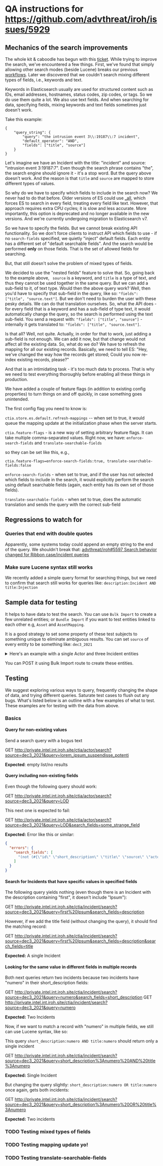 # QA instructions for https://github.com/advthreat/iroh/issues/5929 

## Mechanics of the search improvements

The whole kit & caboodle has begun with this [ticket](https://github.com/advthreat/response/issues/573). While trying to improve the search, we've encountered a few things. First, we've found that simply allowing other search modes (beside Lucene) breaks our previous [workflows](https://github.com/advthreat/iroh/issues/5597). Later we discovered that we couldn't search mixing different types of fields, i.e., keywords and text.

Keywords in Elasticsearch usually are used for structured content such as IDs, email addresses, hostnames, status codes, zip codes, or tags. So we do use them quite a lot. We also use text fields. And when searching for data, specifying fields, mixing keywords and text fields sometimes just doesn't work.

Take this example:

    {
        "query_string": {
            "query": "the intrusion event 3\\:19187\\:7 incident",
            "default_operator": "AND",
            "fields": ["title", "source"]
        }
    }

Let's imagine we have an Incident with the title: "incident" and source: "intrusion event 3:19187:7". Even though the search phrase contains "the", the search engine should ignore it - it's a stop word. But the query above doesn't work. And the reason is that `title` and `source` are mapped to store different types of values.

So why do we have to specify which fields to include in the search now? We never had to do that before. Older versions of ES could use [_all](https://www.elastic.co/guide/en/elasticsearch/reference/6.8/mapping-all-field.html), which forces ES to search in every field, treating every field like text. However, that approach requires extra CPU cycles; it is slow and less accurate. More importantly, this option is deprecated and no longer available in the new versions. And we're currently undergoing migration to Elasticsearch v7.

So we have to specify the fields. But we cannot break existing API functionality. So we don't force clients to instruct API which fields to use - if no `search-fields` specified, we quietly "inject" default fields. Each entity has a different set of "default searchable fields". And the search would be performed **only** on those fields. That is the set of allowed fields for searching.

But, that still doesn't solve the problem of mixed types of fields. 

We decided to use the "nested fields" feature to solve that. So, going back to the example above, ` source` is a keyword, and `title` is a type of text, and thus they cannot be used together in the same query. But we can add a sub-field to it, of text type. Would then the above query work? Well, then you'd have to specify that sub-field in the query, like so: `"fields": ["title", "source.text"]`. But we don't need to burden the user with these pesky details. We can do that translation ourselves. So, what the API does - for every field that is a keyword and has a sub-field of type text, it would automatically change the query, so the search is performed using the text sub-field. You send a request with: `"fields": ["title", "source"]` - internally it gets translated to: `"fields": ["title", "source.text"]`.

Is that all? Well, not quite.
Actually, in order for that to work, just adding a sub-field is not enough. We can add it now, but that change would not affect all the existing data. So, what do we do? We have to refresh the mapping for all our existing records. Basically, we need to tell ES: "Hey, we've changed the way how the records get stored; Could you now re-index existing records, please?"

And that is an intimidating task - it's too much data to process. That is why we need to test everything thoroughly before enabling all these things in production.

We have added a couple of feature flags (in addition to existing config properties) to turn things on and off quickly, in case something goes unintended.

The first config flag you need to know is:

`ctia.store.es.default.refresh-mappings`  -- when set to true, it would queue the mapping update at the initialization phase when the server starts.

`ctia.feature-flags` - is a new way of setting arbitrary feature flags. It can take multiple comma-separated values. Right now, we have: `enforce-search-fields` and `translate-searchable-fields`

so they can be set like this, e.g.,

    ctia.feature-flags=enforce-search-fields:true, translate-searchable-fields:false

`enforce-search-fields` - when set to true, and if the user has not selected which fields to include in the search, it would explicitly perform the search using default searchable fields (again, each entity has its own set of those fields).

`translate-searchable-fields` - when set to true, does the automatic translation and sends the query with the correct sub-field

## Regressions to watch for

### Queries that end with double quotes

Apparently, some systems today could append an empty string to the end of the query. We shouldn't break that:
[advthreat/iroh#5597 Search behavior changed for Ribbon case/incident queries](https://github.com/advthreat/iroh/issues/5597)

### Make sure Lucene syntax still works

We recently added a simple query format for searching things, but we need to confirm that search still works for queries like: `description:Incident AND title:Injection`

## Sample data for testing

It helps to have data to test the search. You can use `Bulk Import` to create a few unrelated entities; or `Bundle Import` if you want to test entities linked to each other e.g, `Asset` and `AssetMapping`.

It is a good strategy to set some property of these test subjects to something unique to eliminate ambiguous results. You can set `source` of every entity to be something like: `dec3_2021`

<details>
<summary>
Here's an example with a single Actor and three Incident entities
</summary>

```json
{
    "actors": [
        {
            "confidence": "High",
            "timestamp": "2016-02-11T00:40:48Z",
            "tlp": "green",
            "language": "language",
            "actor_type": "Hacker",
            "intended_effect": "Fraud",
            "source_uri": "http://example.com/actors/legion-of-doom",
            "external_references": [],
            "title": "LOD Group",
            "short_description": "founded by the hacker Lex Luthor",
            "external_ids": [],
            "source": "dec3_2021",
            "type": "actor",
            "planning_and_operational_support": "MUHS 9th Hour",
            "revision": 1,
            "schema_version": "1.0",
            "sophistication": "Innovator",
            "identity": {
                "related_identities": [],
                "description": "LOD identity"
            },
            "valid_time": {
                "end_time": "2016-07-11T00:40:48Z",
                "start_time": "2016-02-11T00:40:48Z"
            },
            "motivation": "Ego",
            "description": "Legion Of Doom"
        }
    ],
    "incidents": [
        {
            "description": "description of first incident",
            "assignees": [],
            "schema_version": "1.1.3",
            "revision": 1,
            "type": "incident",
            "source": "dec3_2021",
            "external_ids": [],
            "short_description": "first incident",
            "title": "Lorem Ipsum Test Incident",
            "incident_time": {
                "closed": "2016-02-11T00:40:48Z",
                "discovered": "2016-02-11T00:40:48Z",
                "opened": "2016-02-11T00:40:48Z",
                "rejected": "2016-02-11T00:40:48Z",
                "remediated": "2016-02-11T00:40:48Z",
                "reported": "2016-02-11T00:40:48Z"
            },
            "external_references": [],
            "discovery_method": "Log Review",
            "source_uri": "http://example.com/incident-one",
            "intended_effect": "Extortion",
            "categories": [
                "Denial of Service",
                "Improper Usage"
            ],
            "status": "Open",
            "language": "language",
            "tlp": "green",
            "timestamp": "2016-02-11T00:40:48Z",
            "confidence": "High"
        },
        {
            "description": "second incident",
            "assignees": [],
            "schema_version": "1.1.3",
            "revision": 1,
            "type": "incident",
            "source": "dec3_2021",
            "external_ids": [],
            "short_description": "incident numero dos",
            "title": "Lorem Ipsum Test Incident dos",
            "incident_time": {
                "closed": "2016-02-11T00:40:48Z",
                "discovered": "2016-02-11T00:40:48Z",
                "opened": "2016-02-11T00:40:48Z",
                "rejected": "2016-02-11T00:40:48Z",
                "remediated": "2016-02-11T00:40:48Z",
                "reported": "2016-02-11T00:40:48Z"
            },
            "external_references": [],
            "discovery_method": "Log Review",
            "source_uri": "http://example.com/incident-two",
            "intended_effect": "Extortion",
            "categories": [
                "Denial of Service",
                "Improper Usage"
            ],
            "status": "Open",
            "language": "language",
            "tlp": "green",
            "timestamp": "2016-02-11T00:40:48Z",
            "confidence": "High"
        },
        {
            "description": "third incident",
            "assignees": [],
            "schema_version": "1.1.3",
            "revision": 1,
            "type": "incident",
            "source": "dec3_2021",
            "external_ids": [],
            "short_description": "incident numero tres",
            "title": "incident numero three",
            "incident_time": {
                "closed": "2016-02-11T00:40:48Z",
                "discovered": "2016-02-11T00:40:48Z",
                "opened": "2016-02-11T00:40:48Z",
                "rejected": "2016-02-11T00:40:48Z",
                "remediated": "2016-02-11T00:40:48Z",
                "reported": "2016-02-11T00:40:48Z"
            },
            "external_references": [],
            "discovery_method": "Log Review",
            "source_uri": "http://example.com/incident-three",
            "intended_effect": "Extortion",
            "categories": [
                "Denial of Service",
                "Improper Usage"
            ],
            "status": "Open",
            "language": "language",
            "tlp": "green",
            "timestamp": "2016-02-11T00:40:48Z",
            "confidence": "High"
        }
    ]
}
```

</details>

You can POST it using Bulk Import route to create these entities.

## Testing

We suggest exploring various ways to query, frequently changing the shape of data, and trying different queries. Saturate test cases to flush out any bugs. What's listed below is an outline with a few examples of what to test. These examples are for testing with the data from above.

### Basics

#### Query for non-existing values

Send a search query with a bogus text

GET http://private.intel.int.iroh.site/ctia/actor/search?source=dec3_2021&query=lorem_ipsum_suspendisse_potenti

**Expected**: empty list/no results

#### Query including non-existing fields

Even though the following query should work:

GET http://private.intel.int.iroh.site/ctia/actor/search?source=dec3_2021&query=LOD

This next one is expected to fail:

GET http://private.intel.int.iroh.site/ctia/actor/search?source=dec3_2021&query=LOD&search_fields=some_strange_field

**Expected:** Error like this or similar:

```json
{
  "errors": {
    "search_fields": [
      "(not (#{\"id\" \"short_description\" \"title\" \"source\" \"actor_type\" \"description\"} \"some_strange_field\"))"
    ]
  }
}
```

#### Search for Incidents that have specific values in specified fields

The following query yields nothing (even though there is an Incident with the description containing "first", it doesn't include "Ipsum"):

GET http://private.intel.int.iroh.site/ctia/incident/search?source=dec3_2021&query=first%20Ipsum&search_fields=description

However, if we add the title field (without changing the query), it should find the matching record:

GET http://private.intel.int.iroh.site/ctia/incident/search?source=dec3_2021&query=first%20Ipsum&search_fields=description&search_fields=title

**Expected:** A single Incident

#### Looking for the same value in different fields in multiple records

Both next queries return two incidents because two incidents have "numero" in their short_description fields:

GET http://private.intel.int.iroh.site/ctia/incident/search?source=dec3_2021&query=numero&search_fields=short_description
GET http://private.intel.int.iroh.site/ctia/incident/search?source=dec3_2021&query=numero

**Expected:** Two Incidents

Now, if we want to match a record with "numero" in multiple fields, we still can use Lucene syntax, like so:

This query `short_description:numero AND title:numero` should return only a single incident

GET http://private.intel.int.iroh.site/ctia/incident/search?source=dec3_2021&query=short_description%3Anumero%20AND%20title%3Anumero

**Expected:** Single Incident

But changing the query slightly: `short_description:numero OR title:numero` once again, gets both incidents:

GET http://private.intel.int.iroh.site/ctia/incident/search?source=dec3_2021&query=short_description%3Anumero%20OR%20title%3Anumero

**Expected:** Two incidents

### TODO Testing mixed types of fields
### TODO Testing mapping update yo! 
### TODO Testing translate-searchable-fields
